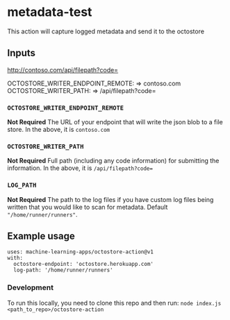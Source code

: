 # metadata-test
This action will capture logged metadata and send it to the octostore

## Inputs

http://contoso.com/api/filepath?code=<UUID>

OCTOSTORE_WRITER_ENDPOINT_REMOTE: => contoso.com
OCTOSTORE_WRITER_PATH: => /api/filepath?code=

### `OCTOSTORE_WRITER_ENDPOINT_REMOTE`

**Not Required** The URL of your endpoint that will write the json blob to a file store. In the above, it is `contoso.com`

### `OCTOSTORE_WRITER_PATH`

**Not Required** Full path (including any code information) for submitting the information. In the above, it is `/api/filepath?code=`

### `LOG_PATH`

**Not Required** The path to the log files if you have custom log files being written that you would like to scan for metadata. Default `"/home/runner/runners"`.

## Example usage
```
uses: machine-learning-apps/octostore-action@v1
with:
  octostore-endpoint: 'octostore.herokuapp.com'
  log-path: '/home/runner/runners'
```
### Development

To run this locally, you need to clone this repo and then run: `node index.js <path_to_repo>/octostore-action`
